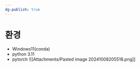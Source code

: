 ```yaml
---
dg-publish: true
---
```


# 환경
- Windows11(conda)
- python 3.11
- pytorch
	![[Attachments/Pasted image 20241008205518.png]]
